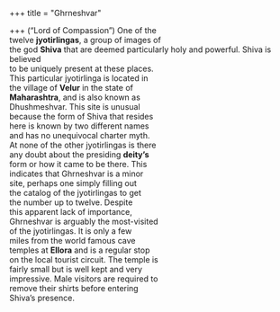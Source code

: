 +++
title = "Ghrneshvar"

+++
(“Lord of Compassion”) One of the  
twelve **jyotirlingas**, a group of images of  
the god **Shiva** that are deemed particularly holy and powerful. Shiva is believed  
to be uniquely present at these places.  
This particular jyotirlinga is located in  
the village of **Velur** in the state of  
**Maharashtra**, and is also known as  
Dhushmeshvar. This site is unusual  
because the form of Shiva that resides  
here is known by two different names  
and has no unequivocal charter myth.  
At none of the other jyotirlingas is there  
any doubt about the presiding **deity’s**  
form or how it came to be there. This  
indicates that Ghrneshvar is a minor  
site, perhaps one simply filling out  
the catalog of the jyotirlingas to get  
the number up to twelve. Despite  
this apparent lack of importance,  
Ghrneshvar is arguably the most-visited  
of the jyotirlingas. It is only a few  
miles from the world famous cave  
temples at **Ellora** and is a regular stop  
on the local tourist circuit. The temple is  
fairly small but is well kept and very  
impressive. Male visitors are required to  
remove their shirts before entering  
Shiva’s presence.